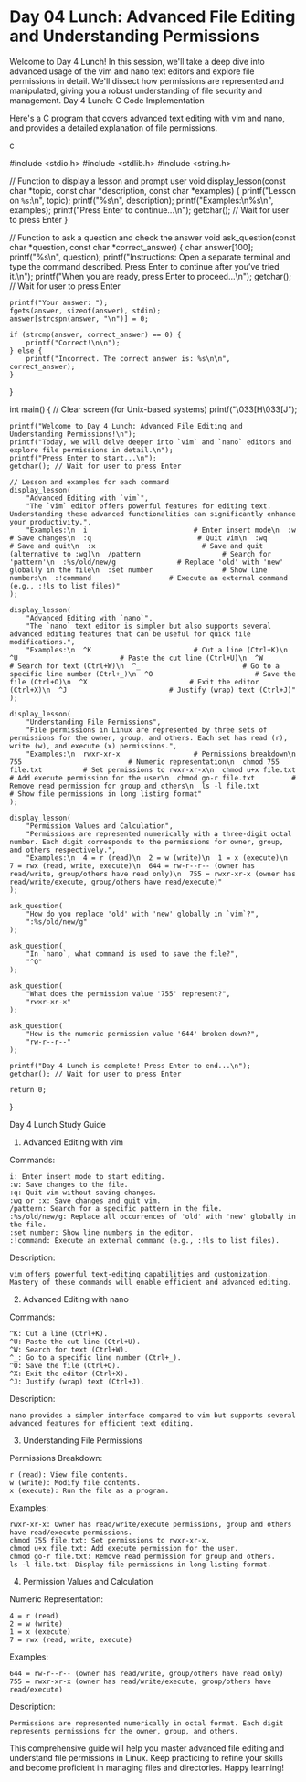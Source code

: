 # Day 04 Lunch: Advanced File Editing and Understanding Permissions

Welcome to Day 4 Lunch! In this session, we'll take a deep dive into advanced usage of the vim and nano text editors and explore file permissions in detail. We'll dissect how permissions are represented and manipulated, giving you a robust understanding of file security and management.
Day 4 Lunch: C Code Implementation

Here's a C program that covers advanced text editing with vim and nano, and provides a detailed explanation of file permissions.

c

#include <stdio.h>
#include <stdlib.h>
#include <string.h>

// Function to display a lesson and prompt user
void display_lesson(const char *topic, const char *description, const char *examples) {
    printf("Lesson on `%s`:\n", topic);
    printf("%s\n", description);
    printf("Examples:\n%s\n", examples);
    printf("Press Enter to continue...\n");
    getchar(); // Wait for user to press Enter
}

// Function to ask a question and check the answer
void ask_question(const char *question, const char *correct_answer) {
    char answer[100];
    printf("%s\n", question);
    printf("Instructions: Open a separate terminal and type the command described. Press Enter to continue after you’ve tried it.\n");
    printf("When you are ready, press Enter to proceed...\n");
    getchar(); // Wait for user to press Enter

    printf("Your answer: ");
    fgets(answer, sizeof(answer), stdin);
    answer[strcspn(answer, "\n")] = 0;

    if (strcmp(answer, correct_answer) == 0) {
        printf("Correct!\n\n");
    } else {
        printf("Incorrect. The correct answer is: %s\n\n", correct_answer);
    }
}

int main() {
    // Clear screen (for Unix-based systems)
    printf("\033[H\033[J");

    printf("Welcome to Day 4 Lunch: Advanced File Editing and Understanding Permissions!\n");
    printf("Today, we will delve deeper into `vim` and `nano` editors and explore file permissions in detail.\n");
    printf("Press Enter to start...\n");
    getchar(); // Wait for user to press Enter

    // Lesson and examples for each command
    display_lesson(
        "Advanced Editing with `vim`",
        "The `vim` editor offers powerful features for editing text. Understanding these advanced functionalities can significantly enhance your productivity.",
        "Examples:\n  i                          # Enter insert mode\n  :w                          # Save changes\n  :q                          # Quit vim\n  :wq                         # Save and quit\n  :x                          # Save and quit (alternative to :wq)\n  /pattern                    # Search for 'pattern'\n  :%s/old/new/g               # Replace 'old' with 'new' globally in the file\n  :set number                 # Show line numbers\n  :!command                   # Execute an external command (e.g., :!ls to list files)"
    );

    display_lesson(
        "Advanced Editing with `nano`",
        "The `nano` text editor is simpler but also supports several advanced editing features that can be useful for quick file modifications.",
        "Examples:\n  ^K                         # Cut a line (Ctrl+K)\n  ^U                         # Paste the cut line (Ctrl+U)\n  ^W                         # Search for text (Ctrl+W)\n  ^_                         # Go to a specific line number (Ctrl+_)\n  ^O                         # Save the file (Ctrl+O)\n  ^X                         # Exit the editor (Ctrl+X)\n  ^J                         # Justify (wrap) text (Ctrl+J)"
    );

    display_lesson(
        "Understanding File Permissions",
        "File permissions in Linux are represented by three sets of permissions for the owner, group, and others. Each set has read (r), write (w), and execute (x) permissions.",
        "Examples:\n  rwxr-xr-x                  # Permissions breakdown\n  755                          # Numeric representation\n  chmod 755 file.txt          # Set permissions to rwxr-xr-x\n  chmod u+x file.txt          # Add execute permission for the user\n  chmod go-r file.txt         # Remove read permission for group and others\n  ls -l file.txt              # Show file permissions in long listing format"
    );

    display_lesson(
        "Permission Values and Calculation",
        "Permissions are represented numerically with a three-digit octal number. Each digit corresponds to the permissions for owner, group, and others respectively.",
        "Examples:\n  4 = r (read)\n  2 = w (write)\n  1 = x (execute)\n  7 = rwx (read, write, execute)\n  644 = rw-r--r-- (owner has read/write, group/others have read only)\n  755 = rwxr-xr-x (owner has read/write/execute, group/others have read/execute)"
    );

    ask_question(
        "How do you replace 'old' with 'new' globally in `vim`?",
        ":%s/old/new/g"
    );

    ask_question(
        "In `nano`, what command is used to save the file?",
        "^O"
    );

    ask_question(
        "What does the permission value '755' represent?",
        "rwxr-xr-x"
    );

    ask_question(
        "How is the numeric permission value '644' broken down?",
        "rw-r--r--"
    );

    printf("Day 4 Lunch is complete! Press Enter to end...\n");
    getchar(); // Wait for user to press Enter

    return 0;
}

Day 4 Lunch Study Guide
1. Advanced Editing with vim

Commands:

    i: Enter insert mode to start editing.
    :w: Save changes to the file.
    :q: Quit vim without saving changes.
    :wq or :x: Save changes and quit vim.
    /pattern: Search for a specific pattern in the file.
    :%s/old/new/g: Replace all occurrences of 'old' with 'new' globally in the file.
    :set number: Show line numbers in the editor.
    :!command: Execute an external command (e.g., :!ls to list files).

Description:

    vim offers powerful text-editing capabilities and customization. Mastery of these commands will enable efficient and advanced editing.

2. Advanced Editing with nano

Commands:

    ^K: Cut a line (Ctrl+K).
    ^U: Paste the cut line (Ctrl+U).
    ^W: Search for text (Ctrl+W).
    ^_: Go to a specific line number (Ctrl+_).
    ^O: Save the file (Ctrl+O).
    ^X: Exit the editor (Ctrl+X).
    ^J: Justify (wrap) text (Ctrl+J).

Description:

    nano provides a simpler interface compared to vim but supports several advanced features for efficient text editing.

3. Understanding File Permissions

Permissions Breakdown:

    r (read): View file contents.
    w (write): Modify file contents.
    x (execute): Run the file as a program.

Examples:

    rwxr-xr-x: Owner has read/write/execute permissions, group and others have read/execute permissions.
    chmod 755 file.txt: Set permissions to rwxr-xr-x.
    chmod u+x file.txt: Add execute permission for the user.
    chmod go-r file.txt: Remove read permission for group and others.
    ls -l file.txt: Display file permissions in long listing format.

4. Permission Values and Calculation

Numeric Representation:

    4 = r (read)
    2 = w (write)
    1 = x (execute)
    7 = rwx (read, write, execute)

Examples:

    644 = rw-r--r-- (owner has read/write, group/others have read only)
    755 = rwxr-xr-x (owner has read/write/execute, group/others have read/execute)

Description:

    Permissions are represented numerically in octal format. Each digit represents permissions for the owner, group, and others.

This comprehensive guide will help you master advanced file editing and understand file permissions in Linux. Keep practicing to refine your skills and become proficient in managing files and directories. Happy learning!
